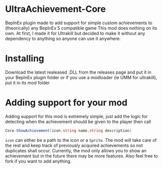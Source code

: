 # UltraAchievement-Core
BepInEx plugin made to add support for simple custom achievements to (theorically) any BepInEx 5 compatible game
This mod does nothing on its own. At first, I made it for Ultrakill but decided to make it without any dependency to anything so anyone can use it anywhere.

# Installing
Download the latest realeased .DLL from the releases page and put it in your BepInEx plugin folder or if you use a modloader (ie UMM for ultrakill), put it in its mod folder

# Adding support for your mod
Adding support for this mod is extremely simple, just add the logic for detecting when the achievement should be given to the player then call 
```cs
Core.ShowAchievement(icon,string name,string description)
```
`icon` can either be a path to the icon or a `Sprite`. The mod will take care of the rest and keep track of previously acquired achievements so not duplicates shall occur.
Currently, the mod only allows you to show an achievement but in the future there may be more features.
Also feel free to fork if you want to add anything. 
